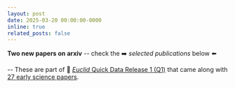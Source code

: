 ```yaml
---
layout: post
date: 2025-03-20 00:00:00-0000
inline: true
related_posts: false
---
```


**Two new papers on arxiv** -- check the :arrow_right: _selected publications_ below :arrow_left:


-- These are part of :telescope: [*Euclid* Quick Data Release 1 (Q1)](https://www.euclid-ec.org/public/press-releases/euclid-quick-data-release-1/data) that came along with [27 early science papers](https://www.cosmos.esa.int/web/euclid/q1-papers). 